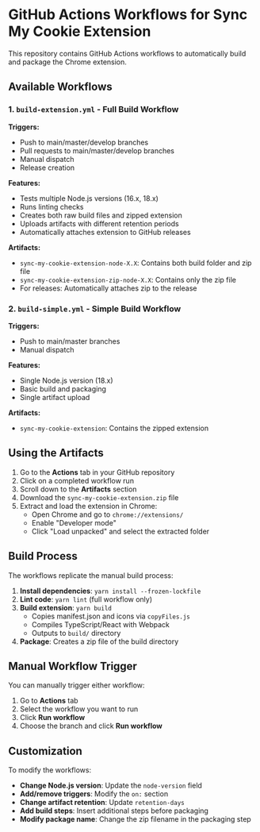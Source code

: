 # GitHub Actions Workflows for Sync My Cookie Extension

This repository contains GitHub Actions workflows to automatically build and package the Chrome extension.

## Available Workflows

### 1. `build-extension.yml` - Full Build Workflow

**Triggers:**
- Push to main/master/develop branches
- Pull requests to main/master/develop branches  
- Manual dispatch
- Release creation

**Features:**
- Tests multiple Node.js versions (16.x, 18.x)
- Runs linting checks
- Creates both raw build files and zipped extension
- Uploads artifacts with different retention periods
- Automatically attaches extension to GitHub releases

**Artifacts:**
- `sync-my-cookie-extension-node-X.X`: Contains both build folder and zip file
- `sync-my-cookie-extension-zip-node-X.X`: Contains only the zip file
- For releases: Automatically attaches zip to the release

### 2. `build-simple.yml` - Simple Build Workflow  

**Triggers:**
- Push to main/master branches
- Manual dispatch

**Features:**
- Single Node.js version (18.x)
- Basic build and packaging
- Single artifact upload

**Artifacts:**
- `sync-my-cookie-extension`: Contains the zipped extension

## Using the Artifacts

1. Go to the **Actions** tab in your GitHub repository
2. Click on a completed workflow run
3. Scroll down to the **Artifacts** section
4. Download the `sync-my-cookie-extension.zip` file
5. Extract and load the extension in Chrome:
   - Open Chrome and go to `chrome://extensions/`
   - Enable "Developer mode"
   - Click "Load unpacked" and select the extracted folder

## Build Process

The workflows replicate the manual build process:

1. **Install dependencies**: `yarn install --frozen-lockfile`
2. **Lint code**: `yarn lint` (full workflow only)
3. **Build extension**: `yarn build`
   - Copies manifest.json and icons via `copyFiles.js`
   - Compiles TypeScript/React with Webpack
   - Outputs to `build/` directory
4. **Package**: Creates a zip file of the build directory

## Manual Workflow Trigger

You can manually trigger either workflow:

1. Go to **Actions** tab
2. Select the workflow you want to run
3. Click **Run workflow**
4. Choose the branch and click **Run workflow**

## Customization

To modify the workflows:

- **Change Node.js version**: Update the `node-version` field
- **Add/remove triggers**: Modify the `on:` section
- **Change artifact retention**: Update `retention-days`
- **Add build steps**: Insert additional steps before packaging
- **Modify package name**: Change the zip filename in the packaging step
